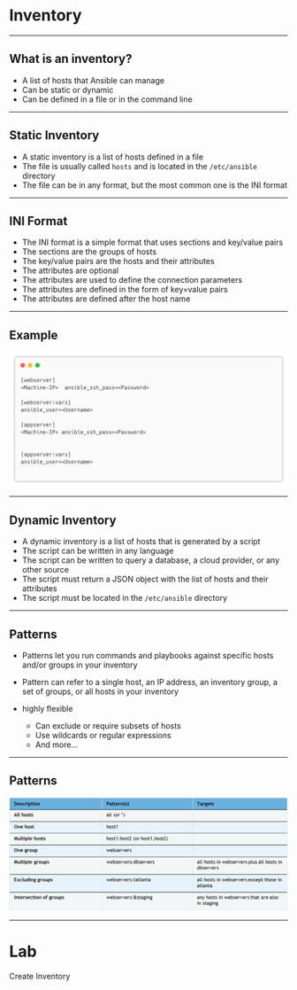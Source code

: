 # Inventory 

---

## What is an inventory?

* A list of hosts that Ansible can manage
* Can be static or dynamic
* Can be defined in a file or in the command line

---

## Static Inventory

* A static inventory is a list of hosts defined in a file
* The file is usually called `hosts` and is located in the `/etc/ansible` directory
* The file can be in any format, but the most common one is the INI format

---

## INI Format

* The INI format is a simple format that uses sections and key/value pairs
* The sections are the groups of hosts
* The key/value pairs are the hosts and their attributes
* The attributes are optional
* The attributes are used to define the connection parameters
* The attributes are defined in the form of key=value pairs
* The attributes are defined after the host name

---

## Example

![img_10.png](../images/img_10.png)

---

## Dynamic Inventory

* A dynamic inventory is a list of hosts that is generated by a script
* The script can be written in any language
* The script can be written to query a database, a cloud provider, or any other source
* The script must return a JSON object with the list of hosts and their attributes
* The script must be located in the `/etc/ansible` directory

---

## Patterns


* Patterns let you run commands and playbooks against specific hosts and/or groups in your inventory

* Pattern can refer to a single host, an IP address, an inventory group, a set of groups, or all hosts in your inventory

* highly flexible
  * Can exclude or require subsets of hosts
  * Use wildcards or regular expressions
  * And more…

---

## Patterns

![img_12.png](../images/img_12.png)

---

# Lab
Create Inventory